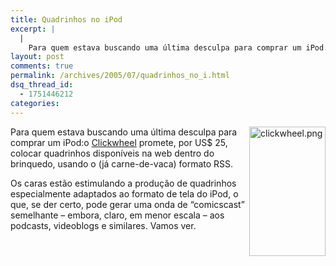 ```yaml
---
title: Quadrinhos no iPod
excerpt: |
  |
    Para quem estava buscando uma última desculpa para comprar um iPod:o Clickwheel promete, por US$ 25, colocar quadrinhos disponíveis na web dentro do brinquedo, usando o (já carne-de-vaca) formato RSS. Os caras estão estimulando a produção de quadrinhos especialmente adaptados...
layout: post
comments: true
permalink: /archives/2005/07/quadrinhos_no_i.html
dsq_thread_id:
  - 1751446212
categories:
---
```

<img title="clickwheel.png" src="//chester.me/archives/img/clickwheel.png" width="122" height="207" align="right" style="margin-left:2px" />Para quem estava buscando uma última desculpa para comprar um iPod:o <a href="http://www.clickwheel.net/" target="_blank">Clickwheel</a> promete, por US$ 25, colocar quadrinhos disponíveis na web dentro do brinquedo, usando o (já carne-de-vaca) formato RSS.

Os caras estão estimulando a produção de quadrinhos especialmente adaptados ao formato de tela do iPod, o que, se der certo, pode gerar uma onda de &#8220;comicscast&#8221; semelhante &#8211; embora, claro, em menor escala &#8211; aos podcasts, videoblogs e similares. Vamos ver.
